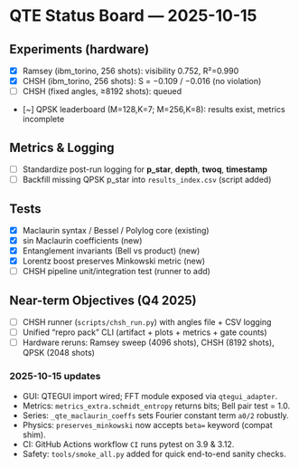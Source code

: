 # QTE Status Board — 2025-10-15

## Experiments (hardware)
- [x] Ramsey (ibm_torino, 256 shots): visibility 0.752, R²=0.990
- [x] CHSH (ibm_torino, 256 shots): S = −0.109 / −0.016 (no violation)
- [ ] CHSH (fixed angles, ≥8192 shots): queued
- [~] QPSK leaderboard (M=128,K=7; M=256,K=8): results exist, metrics incomplete

## Metrics & Logging
- [ ] Standardize post-run logging for **p_star**, **depth**, **twoq**, **timestamp**
- [ ] Backfill missing QPSK p_star into `results_index.csv` (script added)

## Tests
- [x] Maclaurin syntax / Bessel / Polylog core (existing)
- [x] sin Maclaurin coefficients (new)
- [x] Entanglement invariants (Bell vs product) (new)
- [x] Lorentz boost preserves Minkowski metric (new)
- [ ] CHSH pipeline unit/integration test (runner to add)

## Near-term Objectives (Q4 2025)
- [ ] CHSH runner (`scripts/chsh_run.py`) with angles file + CSV logging
- [ ] Unified “repro pack” CLI (artifact + plots + metrics + gate counts)
- [ ] Hardware reruns: Ramsey sweep (4096 shots), CHSH (8192 shots), QPSK (2048 shots)

### 2025-10-15 updates
- GUI: QTEGUI import wired; FFT module exposed via `qtegui_adapter`.
- Metrics: `metrics_extra.schmidt_entropy` returns bits; Bell pair test = 1.0.
- Series: `_qte_maclaurin_coeffs` sets Fourier constant term `a0/2` robustly.
- Physics: `preserves_minkowski` now accepts `beta=` keyword (compat shim).
- CI: GitHub Actions workflow `CI` runs pytest on 3.9 & 3.12.
- Safety: `tools/smoke_all.py` added for quick end-to-end sanity checks.
